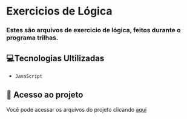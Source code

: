 # Exercicios de Lógica

### Estes são arquivos de exercicio de lógica, feitos durante o programa trilhas.

## 💻Tecnologias Ultilizadas

- ``JavaScript``

## 📁 Acesso ao projeto

Você pode acessar os arquivos do projeto clicando [aqui](https://github.com/samleurn/logic-exercises)
